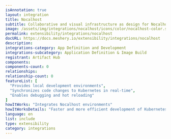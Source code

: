 ```yaml
---
isAnnotation: true
layout: integration
title: Nocalhost
subtitle: Collaborative and visual infrastructure as design for Nocalhost
image: /assets/img/integrations/nocalhost/icons/color/nocalhost-color.svg
permalink: extensibility/integrations/nocalhost
docURL: https://docs.meshery.io/extensibility/integrations/nocalhost
description: 
integrations-category: App Definition and Development
integrations-subcategory: Application Definition & Image Build
registrant: Artifact Hub
components: 
components-count: 0
relationships: 
relationship-count: 0
featureList: [
  "Provides local development environments",
  "Synchronizes code changes to Kubernetes in real-time",
  "Enables debugging and hot reloading"
]
howItWorks: "Integrates Nocalhost environments"
howItWorksDetails: "Faster and more efficient development of Kubernetes applications"
language: en
list: include
type: extensibility
category: integrations
---
```

